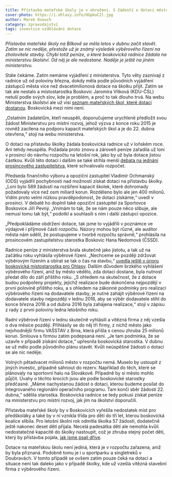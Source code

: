 ```yaml
---
title: Přístavba mateřské školy je v ohrožení. S žádostí o dotaci město neuspělo
cover-photo: https://i.ohlasy.info/OGpkoC2l.jpg
author: Marek Osouch
category: zpravodajství
tags: investice vzdělávání dotace
---
```


*Přístavba mateřské školy na Bílkově se měla letos v dubnu začít stavět. Zatím se nic neděje, přestože už je známý výsledek výběrového řízení na zhotovitele stavby. Chybí totiž peníze, o které boskovická radnice žádala na ministerstvu školství. Od něj je ale nedostane. Naděje je ještě na jiném ministerstvu.*

Stále čekáme. Zatím nemáme vyjádření z ministerstva. Tyto věty zaznívají z radnice už od poloviny března, dokdy měla podle původních vyjádření zástupců města více než dvacetimilionová dotace na školku přijít. Zatím se tak ale nestalo a místostarostka Boskovic Jaromíra Vítková (KDU-ČSL) netuší podle svých slov, kde je problém, a proč to tak dlouho trvá. Na webu Ministerstva školství ale už visí [seznam mateřských škol, které dotaci dostanou](http://www.msmt.cz/vzdelavani/predskolni-vzdelavani/fond-rozvoje-kapacit-materskych-a-zakladnich-skol). Boskovická mezi nimi není.

„Ostatním žadatelům, kteří neuspěli, doporučujeme urychleně předložit svou žádost Ministerstvu pro místní rozvoj, jehož výzva z konce roku 2015 je rovněž zacílena na podporu kapacit mateřských škol a je do 22. dubna otevřena,“ stojí na webu ministerstva.

O dotaci na přístavbu školky žádala boskovická radnice už v loňském roce. Ani tehdy neuspěla. Požádala proto znovu a zároveň peníze zařadila už loni v prosinci do návrhu rozpočtu na letošní rok, jako by už byla dotace jistou částkou. Kvůli této dotaci i dalším se také strhla menší [debata na jednání prosincového zastupitelstva](https://youtu.be/GTe5NLaCOiE?t=5h33m05s), které schvalovalo rozpočet.

Předseda finančního výboru a opoziční zastupitel Vladimír Ochmanský (ODS) vyjádřil pochybnosti nad možností získat dotaci na přístavbu školky.  „Loni bylo 589 žádostí na rozšíření kapacit školek, které dohromady požadovaly více než osm miliard korun. Rozděleno bylo ale jen 400 milionů. Vidím proto velmi nízkou pravděpodonost, že dotaci získáme,“ uvedl v prosinci.  V debatě ho doplnil také opoziční zastupitel za Sportovce Boskovice Jiří Pevný. „Vnímám to tak, že se nám pouze něco slibuje, ale nemusí tomu tak být,“ podotkl a souhlasili s ním i další zástupci opozice.

„Předpokládáme obdržení dotace, tak jsme to vyjádřili v poznámce ve výdajové i příjmové části rozpočtu. Názory mohou být různé, ale auditor města nám sdělil, že postupujeme v tvorbě rozpočtu správně,“ prohlásila na prosincovém zastupitelstvu starostka Boskovic Hana Nedomová (ČSSD).

Radnice peníze z ministerstva brala skutečně jako jistotu, a tak už na začátku roku vyhlásila výběrové řízení. „Nechceme se později zdržovat výběrovým řízením a obírat se tak o čas na stavbu,“ [uvedla ještě v únoru boskovická místostarostka pro Ohlasy](/clanky/2016/02/pristavba-ms.html). Dalším důvodem brzkého vyhlášení výběrového řízení, aniž by město vědělo, zda dotaci dostane, byla nutnost předat dílo do září příštího roku. „S ohledem na skutečnost, že z dotace budou podpořeny projekty, jejichž realizace bude dokončena nejpozději v první polovině příštího roku, a s ohledem na zákonné podmínky pro realizaci výběrového řízení na dodavatele stavby, je nutné zahájit výběrové řízení na dodavatele stavby nejpozději v lednu 2016, aby se výběr dodavatele stihl do konce března 2016 a od dubna 2016 byla zahájena realizace,“ stojí v zápisu z rady z první poloviny ledna letošního roku.

Radní výběrové řízení v lednu skutečně vyhlásili a vítězná firma z něj vzešla o dva měsíce později. Přihlásily se do něj tři firmy, z nichž město jako nejvhodnější firmu VAŠSTAV z Brna, která přišla s cenou zhruba 25 milionů korun. Smlouva s firmou zatím podepsaná není. „Je tam podmínka, že se uzavře v případě získání dotace,“ upřesnila boskovická starostka. V dubnu se už mělo podle původního plánu stavět. Kvůli neúspěšné žádosti o dotaci se ale nic neděje.

Volných pětadvacet milionů město v rozpočtu nemá. Muselo by ustoupit z jiných investic, případně sáhnout do rezerv. Například do těch, které se plánovaly na sportovní halu na Slovákově. Případně by si město mohlo půjčit. Úvahy o těchto krocích jsou ale podle boskovické starostky předčasné. „Máme nachystanou žádost o dotaci, kterou budeme posílat do Integrovaného regionální operačního programu. Tam končí sběr žádostí 22. dubna,“ sdělila starostka. Boskovická radnice se tedy pokusí získat peníze na ministerstvu pro místní rozvoj, jak jim na školství doporučili.
 
Přístavba mateřské školy by v Boskovicích vyřešila nedostatek míst pro předškoláky a také by v ní vznikla třída pro děti do tří let, kterou boskovická koalice slíbila. Pro letošní školní rok odmítla školka 57 žádostí, dodatečně ještě nakonec deset dětí přijala. Necelá padesátka dětí ale nemohla kvůli nedostatečné kapacitě do školky nastoupit, což je zhruba stejný počet dětí, který by přístavba pojala, [jak jsme psali dříve](/clanky/2016/02/pristavba-ms.html).

Dotace na mateřskou školu není jediná, která je v rozpočtu zařazena, aniž by byla přiznaná. Podobně tomu je i u sportparku a singletreků v Doubravách. V tomto případě se ovšem zatím pouze čeká na dotaci a situace není tak daleko jako v případě školky, kde už vzešla vítězná stavební firma z výběrového řízení.
